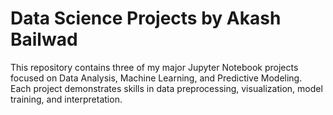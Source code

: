 # Data Science Projects by Akash Bailwad
This repository contains three of my major Jupyter Notebook projects focused on Data Analysis, Machine Learning, and Predictive Modeling.  
Each project demonstrates skills in data preprocessing, visualization, model training, and interpretation.
